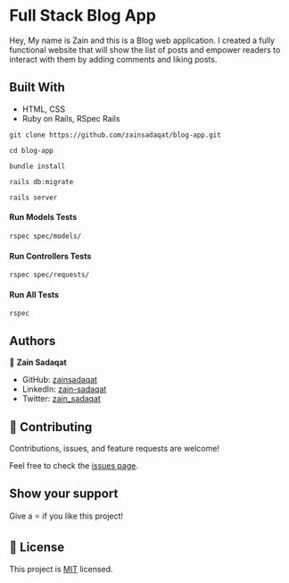 # Full Stack Blog App

Hey, My name is Zain and this is a Blog web application. I created a fully functional website that will show the list of posts and empower readers to interact with them by adding comments and liking posts.

## Built With

- HTML, CSS
- Ruby on Rails, RSpec Rails

`git clone https://github.com/zainsadaqat/blog-app.git`

`cd blog-app`

`bundle install`

`rails db:migrate`

`rails server`

#### Run Models Tests

`rspec spec/models/`

#### Run Controllers Tests

`rspec spec/requests/`

#### Run All Tests

`rspec`

## Authors

👤 **Zain Sadaqat**

- GitHub: [zainsadaqat](https://github.com/zainsadaqat)
- LinkedIn: [zain-sadaqat](https://www.linkedin.com/in/zain-sadaqat/)
- Twitter: [zain_sadaqat](https://www.twitter.com/in/zain_sadaqat/)

## 🤝 Contributing

Contributions, issues, and feature requests are welcome!

Feel free to check the [issues page](../../issues/).

## Show your support

Give a ⭐️ if you like this project!

## 📝 License

This project is [MIT](./MIT.md) licensed.
